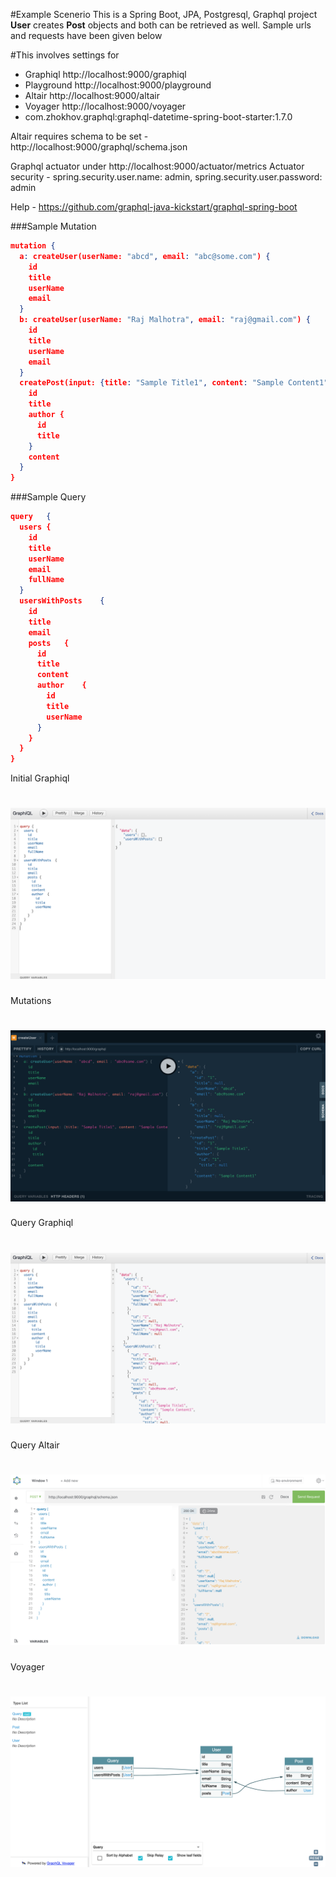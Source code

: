 #Example Scenerio
This is a Spring Boot, JPA, Postgresql, Graphql project
**User** creates **Post** objects and both can be retrieved as well. Sample urls and requests have been given below

#This involves settings for 
 - Graphiql http://localhost:9000/graphiql
 - Playground http://localhost:9000/playground
 - Altair http://localhost:9000/altair
 - Voyager http://localhost:9000/voyager
 - com.zhokhov.graphql:graphql-datetime-spring-boot-starter:1.7.0

Altair requires schema to be set - http://localhost:9000/graphql/schema.json

Graphql actuator under http://localhost:9000/actuator/metrics
Actuator security - spring.security.user.name: admin, spring.security.user.password: admin

Help - https://github.com/graphql-java-kickstart/graphql-spring-boot

###Sample Mutation
```json
mutation {
  a: createUser(userName: "abcd", email: "abc@some.com") {
    id
    title
    userName
    email
  }
  b: createUser(userName: "Raj Malhotra", email: "raj@gmail.com") {
    id
    title
    userName
    email
  }
  createPost(input: {title: "Sample Title1", content: "Sample Content1", authorId: "1"}) {
    id
    title
    author {
      id
      title
    }
    content
  }
}
```

###Sample Query
```json
query	{
  users	{
    id
    title
    userName
    email
    fullName
  }
  usersWithPosts	{
    id
    title
    email
    posts	{
      id
      title
      content
      author	{
        id
        title
        userName
      }
    }
  }
}
```

Initial Graphiql
# ![Graphiql](./images/Graphiql1.png)

Mutations
# ![Playground Mutations](./images/Playground.png)

Query Graphiql
# ![Graphiql](./images/Graphiql2.png)

Query Altair
# ![Graphiql](./images/Altair.png)

Voyager
# ![Graphiql](./images/Voyager.png)
